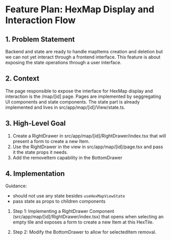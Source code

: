 # Feature Plan: HexMap Display and Interaction Flow

## 1. Problem Statement

Backend and state are ready to handle mapItems creation and deletion but we can not yet interact through a frontend interface. This feature is about exposing the state operations through a user interface.

## 2. Context

The page responsible to expose the interface for HexMap display and interaction is the /map/[id] page. Pages are implemented by seggregating UI components and state components. The state part is already implemented and lives in src/app/map/[id]/View/state.ts.

## 3. High-Level Goal

1. Create a RightDrawer in src/app/map/[id]/RightDrawer/index.tsx that will present a form to create a new Item.
2. Use the RightDrawer in the view in src/app/map/[id]/page.tsx and pass it the state props it needs.
3. Add the removeItem capability in the BottomDrawer

## 4. Implementation

Guidance:

- should not use any state besides `useHexMapViewState`
- pass state as props to children components

1. Step 1: Implementing a RightDrawer Component (src/app/map/[id]/RightDrawer/index.tsx) that opens when selecting an empty tile and exposes a form to create a new Item at this HexTile.

2. Step 2: Modify the BottomDrawer to allow for selectedItem removal.
